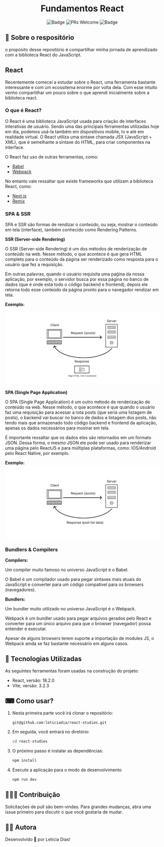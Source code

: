 <h1  align="center">Fundamentos React</h1>

<div align="center">

![Badge](https://img.shields.io/badge/Study-React-%2361dafb?style=flat-square&logo=ghost)
![PRs Welcome](https://img.shields.io/badge/PRs-welcome-brightgreen.svg?style=flat-square)
![Badge](https://img.shields.io/github/license/Mikkaiser/blog-techknowledge-front?style=flat-square)

</div>

## 📖 Sobre o respositório

<p>
    o propósito desse repositório é compartilhar minha jornada de aprendizado com a biblioteca React do JavaScript.
</p>

## React

<p>Recentemente comecei a estudar sobre o React, uma ferramenta bastante interessante e com um ecossitema enorme por volta dela. Com esse intuito venho compartilhar um pouco sobre o que aprendi inicialmente sobre a biblioteca react.</p>

### O que é React?

<p>O React é uma biblioteca JavaScript usada para criação de interfaces interativas de usuário. Sendo uma das principais ferramentas utilizadas hoje em dia, podemos usá-la também em dispositivos mobile, tv e até em realidade virtual. O React utiliza uma sintaxe chamada JSX (JavaScript + XML), que é semelhante a sintaxe do HTML, para criar componentes na interface.</p>

<p>O React faz uso de outras ferramentas, como:</p>

- [Babel](https://babeljs.io/)
- [Webpack](https://webpack.js.org/)

<p>No entanto vale ressaltar que existe frameworks que utilizam a biblioteca React, como:</p>

- [Next.js](https://nextjs.org/)
- [Remix](https://remix.run/)

### SPA & SSR

<p>SPA e SSR são formas de rendizar o conteúdo, ou seja, mostrar o conteúdo em tela (interface), também conhecido como Rendering Patterns.</p>

**SSR (Server-side Rendering)**

<p>O SSR (Server-side Rendering) é um dos métodos de renderização de conteúdo na web. Nesse método, o que acontece é que gera HTML completo para o conteúdo da página ser renderizado como resposta para o usuário que fez a requisição.</p>

<p>Em outras palavras, quando o usuário requisita uma paǵina da nossa aplicação, por exemplo, o servidor busca por essa página no banco de dados (que é onde está todo o código backend e frontend), depois ele retorna todo esse conteúdo da página pronto para o navegador rendizar em tela.</p>

**Exemplo:**

<img src="src/assets/SSR.png">

**SPA (Single Page Application)**

<p>O SPA (Single Page Application) é um outro método de renderização de conteúdo na web. Nesse método, o que acontece é que quando o usuário faz uma requisição para acessar a rota posts (que seria uma listagem de posts), o backend vai buscar no banco de dados a listagem dos posts, não tendo mais que armazenado todo código backend e frontend da aplicação, apenas os dados necessários para mostrar em tela.</p>

<p>É importante ressaltar que os dados eles são retornados em um formato JSON. Dessa forma, o mesmo JSON ele pode ser usado para renderizar uma página pelo ReactJS e para múltiplas plataformas, como: IOS/Android pelo React Native, por exemplo.</p>

**Exemplo:**
<img src="src/assets/SPA.png">

### Bundlers & Compilers

**Compilers:**

<p>Um compiler muito famoso no universo JavaScript é o Babel.</p>
<p>O Babel é um compilador usado para pegar sintaxes mais atuais do JavaScript e converter para um código compatível para os browsers (navegadores).</p>

**Bundlers:**

<p>Um bundler muito utilizado no universo JavaScript é o Webpack.</p>
<p>Webpack é um bundler usado para pegar arquivos gerados pelo React e converter para um único arquivo para que o browser (navegador) possa entender e executar.</p>

<p>Apesar de alguns browsers terem suporte a importação de modules JS, o Webpack ainda se faz bastante necessário em alguns casos.</p>

## 📌 Tecnologias Utilizadas

<p>As seguintes ferramentas foram usadas na construção do projeto:</p>

- React, versão: 18.2.0
- Vite, versão: 3.2.3

## ⌨ Como usar?

1. Nesta primeira parte você irá clonar o repositório:

   ```bash
   git@github.com:leticiadia/react-studies.git

   ```

2. Em seguida, você entrará no diretório:
   ```bash
   cd react-studies
   ```
3. O próximo passo é instalar as dependências:

   ```bash
   npm install
   ```

4. Execute a aplicação para o modo de desenvolvimento
   ```bash
   npm run dev
   ```

## 🧑‍🚀🚀 Contribuição

<p>Solicitações de pull são bem-vindas. Para grandes mudanças, abra uma issue primeiro para discutir o que você gostaria de mudar.</p>

## 👩‍💻 Autora

<p>Desenvolvido 💜 por Leticia Dias!</p>
